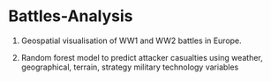 # Battles-Analysis
1. Geospatial visualisation of WW1 and WW2 battles in Europe.

2. Random forest model to predict attacker casualties using weather, geographical, terrain, strategy military technology variables
